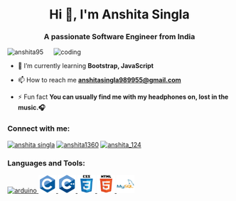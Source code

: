 <h1 align="center">Hi 👋, I'm Anshita Singla</h1>
<h3 align="center">A passionate Software Engineer from India</h3>
<img align="right" alt="coding" width="400" src="https://media.tenor.com/S59bPkT0pqcAAAAC/programming.gif">
<p align="left"> <img src="https://komarev.com/ghpvc/?username=anshita95&label=Profile%20views&color=0e75b6&style=flat" alt="anshita95" /> </p>

- 🌱 I’m currently learning **Bootstrap, JavaScript**

- 📫 How to reach me **anshitasingla989955@gmail.com**

- ⚡ Fun fact **You can usually find me with my headphones on, lost in the music.🎧**

<h3 align="left">Connect with me:</h3>
<p align="left">
<a href="https://linkedin.com/in/anshita singla" target="blank"><img align="center" src="https://raw.githubusercontent.com/rahuldkjain/github-profile-readme-generator/master/src/images/icons/Social/linked-in-alt.svg" alt="anshita singla" height="30" width="40" /></a>
<a href="https://instagram.com/anshita1360" target="blank"><img align="center" src="https://raw.githubusercontent.com/rahuldkjain/github-profile-readme-generator/master/src/images/icons/Social/instagram.svg" alt="anshita1360" height="30" width="40" /></a>
<a href="https://www.leetcode.com/anshita_124" target="blank"><img align="center" src="https://raw.githubusercontent.com/rahuldkjain/github-profile-readme-generator/master/src/images/icons/Social/leet-code.svg" alt="anshita_124" height="30" width="40" /></a>
</p>

<h3 align="left">Languages and Tools:</h3>
<p align="left"> <a href="https://www.arduino.cc/" target="_blank" rel="noreferrer"> <img src="https://cdn.worldvectorlogo.com/logos/arduino-1.svg" alt="arduino" width="40" height="40"/> </a> <a href="https://www.cprogramming.com/" target="_blank" rel="noreferrer"> <img src="https://raw.githubusercontent.com/devicons/devicon/master/icons/c/c-original.svg" alt="c" width="40" height="40"/> </a> <a href="https://www.w3schools.com/cpp/" target="_blank" rel="noreferrer"> <img src="https://raw.githubusercontent.com/devicons/devicon/master/icons/cplusplus/cplusplus-original.svg" alt="cplusplus" width="40" height="40"/> </a> <a href="https://www.w3schools.com/css/" target="_blank" rel="noreferrer"> <img src="https://raw.githubusercontent.com/devicons/devicon/master/icons/css3/css3-original-wordmark.svg" alt="css3" width="40" height="40"/> </a> <a href="https://www.w3.org/html/" target="_blank" rel="noreferrer"> <img src="https://raw.githubusercontent.com/devicons/devicon/master/icons/html5/html5-original-wordmark.svg" alt="html5" width="40" height="40"/> </a> <a href="https://www.mysql.com/" target="_blank" rel="noreferrer"> <img src="https://raw.githubusercontent.com/devicons/devicon/master/icons/mysql/mysql-original-wordmark.svg" alt="mysql" width="40" height="40"/> </a> </p>
<!--
<p><img align="center" src="https://github-readme-stats.vercel.app/api/top-langs?username=anshita95&show_icons=true&locale=en&layout=compact" alt="anshita95" /></p>

<!--
**anshita95/anshita95** is a ✨ _special_ ✨ repository because its `README.md` (this file) appears on your GitHub profile.

Here are some ideas to get you started:

- 🔭 I’m currently working on ...
- 🌱 I’m currently learning ...
- 👯 I’m looking to collaborate on ...
- 🤔 I’m looking for help with ...
- 💬 Ask me about ...
- 📫 How to reach me: ...
- 😄 Pronouns: ...
- ⚡ Fun fact: ...
-->
